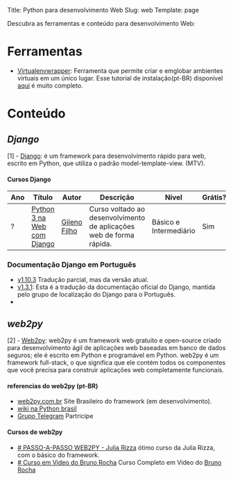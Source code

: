 
  
Title: Python para desenvolvimento Web
Slug: web
Template: page

Descubra as ferramentas e conteúdo para desenvolvimento Web:

# Ferramentas

- [Virtualenvwrapper](https://virtualenvwrapper.readthedocs.io/en/latest/): Ferramenta que permite criar e emglobar ambientes virtuais em um único lugar. Esse tutorial de instalação(pt-BR) disponível [aqui](http://klauslaube.com.br/2015/07/23/virtualenvwrapper-o-basico-para-um-bom-ambiente-de-desenvolvimento-python.html) é muito completo.

# Conteúdo

## _Django_

[1] - [Django](https://www.djangoproject.com/): é um framework para desenvolvimento rápido para web, escrito em Python, que utiliza o padrão model-template-view. (MTV).

#### Cursos Django

| Ano    | Título | Autor | Descrição  | Nível     | Grátis? |
-------- | -------|-------|-------|-----------|---------|
?        | [Python 3 na Web com Django](https://www.udemy.com/python-3-na-web-com-django-basico-intermediario)  | [Gileno Filho](https://twitter.com/gilenofilho)       |  Curso voltado ao desenvolvimento de aplicações web de forma rápida.       |  Básico e  Intermediário    |  Sim       |

### Documentação Django em Português
- [v1.10.3](https://docs.djangoproject.com/pt-br/1.10/) Tradução parcial, mas da versão atual.
- [v1.3.1](http://waltercruz.github.io/django-l10n-portuguese/): Esta é a tradução da documentação oficial do Django, mantida pelo grupo de localização do Django para o Português.
- 
## _web2py_
[2] - [Web2py](https://http://web2py.com/): web2py é um framework web gratuito e open-source criado para desenvolvimento ágil de aplicações web baseadas em banco de dados seguros; ele é escrito em Python e programável em Python. web2py é um framework full-stack, o que significa que ele contém todos os componentes que você precisa para construir aplicações web completamente funcionais.


#### referencias do web2py (pt-BR)
- [web2py.com.br](https://web2py.com.br/) Site Brasileiro do framework (em desenvolvimento).
- [wiki na Python brasil](https://wiki.python.org.br/web2py/) 
- [Grupo Telegram](https://t.me/web2pybrasil) Partricipe

#### Cursos de web2py
- [# PASSO-A-PASSO WEB2PY - Julia Rizza](https://juliarizza.wordpress.com/2015/08/03/passo-a-passo-web2py-1o-passo)  ótimo curso da Julia Rizza, com o básico do framework.
- [# Curso em Video do Bruno Rocha](https://www.youtube.com/playlist?list=PL5CWed0-MqAPLiMS5gJvWKZDBez-vcRuN) Curso Completo em Video do [Bruno Rocha](http://brunorocha.org/)